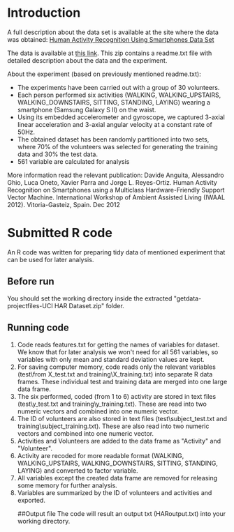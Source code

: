 # Introduction

A full description about the data set is available at the site where the data was obtained: 
<a href="http://archive.ics.uci.edu/ml/datasets/Human+Activity+Recognition+Using+Smartphones">Human Activity Recognition Using Smartphones Data Set </a>

The data is available at <a href="https://d396qusza40orc.cloudfront.net/getdata%2Fprojectfiles%2FUCI%20HAR%20Dataset.zip">this link</a>. This zip contains a readme.txt file with detailed description about the data and the experiment.

About the experiment (based on previously mentioned readme.txt):
<ul>
<li>The experiments have been carried out with a group of 30 volunteers.</li>
<li>Each person performed six activities (WALKING, WALKING_UPSTAIRS, WALKING_DOWNSTAIRS, SITTING, STANDING, LAYING) wearing a smartphone (Samsung Galaxy S II) on the waist.</li>
<li>Using its embedded accelerometer and gyroscope, we captured 3-axial linear acceleration and 3-axial angular velocity at a constant rate of 50Hz.</li>
<li>The obtained dataset has been randomly partitioned into two sets, where 70% of the volunteers was selected for generating the training data and 30% the test data. </li>
<li>561 variable are calculated for analysis</li>
</ul>

More information read the relevant publication:
Davide Anguita, Alessandro Ghio, Luca Oneto, Xavier Parra and Jorge L. Reyes-Ortiz. Human Activity Recognition on Smartphones using a Multiclass Hardware-Friendly Support Vector Machine. International Workshop of Ambient Assisted Living (IWAAL 2012). Vitoria-Gasteiz, Spain. Dec 2012


# Submitted R code
An R code was written for preparing tidy data of mentioned experiment that can be used for later analysis.

## Before run
You should set the working directory inside the extracted "getdata-projectfiles-UCI HAR Dataset.zip" folder.

## Running code
<ol>
<li>Code reads features.txt for getting the names of variables for dataset. We know that for later analysis we won't need for all 561 variables, so variables with only mean and standard deviation values are kept.</li>
<li>For saving computer memory, code reads only the relevant variables (test\from X_test.txt and training\X_training.txt) into separate R data frames. These individual test and training data are merged into one large data frame.</li>
<li>The six performed, coded (from 1 to 6) activity are stored in text files (test\y_test.txt and training\y_training.txt). These are read into two numeric vectors and combined into one numeric vector.</li>
<li>The ID of volunteers are also stored in text files (test\subject_test.txt and training\subject_training.txt). These are also read into two numeric vectors and combined into one numeric vector.</li>
<li>Activities and Volunteers are added to the data frame as "Activity" and "Volunteer".</li>
<li>Activity are recoded for more readable format (WALKING, WALKING_UPSTAIRS, WALKING_DOWNSTAIRS, SITTING, STANDING, LAYING) and converted to factor variable.</li>
<li>All variables except the created data frame are removed for releasing some memory for further analysis.</li>
<li>Variables are summarized by the ID of volunteers and activities and exported.</li>

##Output file
The code will result an output txt (HARoutput.txt) into your working directory.
